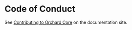 # Code of Conduct

See [Contributing to Orchard Core](https://docs.orchardcore.net/en/latest/docs/topics/contributing/) on the documentation site.
